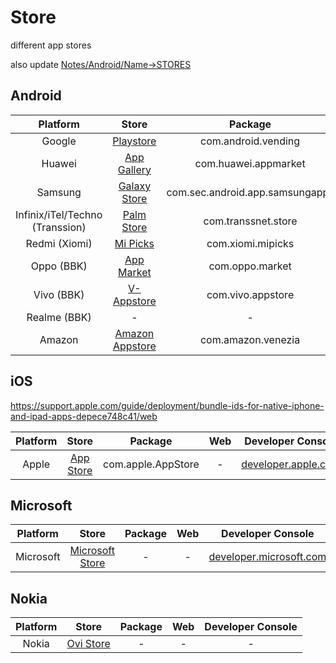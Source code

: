 # Store
different app stores

also update [Notes/Android/Name->STORES](https://github.com/shanraisshan/Notes/tree/main/Android/Name#android-store)

## Android

| Platform  | Store | Package | Web | Developer Console |
| :---:  | :---:  |  :---:  | :---:  | :---:  |
| Google | [Playstore](Playstore) |com.android.vending|[x](x)|[play.google.com/console/developers](https://play.google.com/console/developers/7640886278317067267/app-list)|
| Huawei | [App Gallery](App-Gallery) |com.huawei.appmarket|[x](x)|[developer.huawei.com](https://developer.huawei.com/consumer/en/service/josp/agc/index.html#/myApp)|
| Samsung | [Galaxy Store](Galaxy-Store) |com.sec.android.app.samsungapps|[x](x)|[developer.samsung.com](https://developer.samsung.com/galaxy-store)|
| Infinix/iTel/Techno (Transsion) | [Palm Store](Palm-Store)|com.transsnet.store|[x](x)|[dev.transsion.com](https://dev.transsion.com/admin-application/manage/list)|
| Redmi (Xiomi) | [Mi Picks](Mi-Picks)|com.xiomi.mipicks |[x](x)|[global.developer.mi.com](https://global.developer.mi.com/home)|
| Oppo (BBK) | [App Market](App-Market) |com.oppo.market|[x](x)|[developers.oppomobile.com](https://developers.oppomobile.com/user/admin#/resource/list?type=app)|
| Vivo (BBK) | [V-Appstore](V-Appstore)|com.vivo.appstore |[x](x)|[developer.vivo.com](https://developer.vivo.com/home)|
| Realme (BBK)|-|-|-|
| Amazon | [Amazon Appstore](Amazon-Appstore)|com.amazon.venezia |[x](x)|[developer.amazon.com](https://developer.amazon.com/)|

## iOS
https://support.apple.com/guide/deployment/bundle-ids-for-native-iphone-and-ipad-apps-depece748c41/web

| Platform  | Store | Package | Web | Developer Console |
| :---:  | :---:  |  :---:  | :---:  |:---:  |
| Apple | [App Store](App-Store) |com.apple.AppStore|-|[developer.apple.com](https://developer.apple.com/)|

## Microsoft

| Platform  | Store | Package | Web | Developer Console |
| :---:  | :---:  |  :---:  | :---:  |:---:  |
| Microsoft | [Microsoft Store](Microsoft-Store) |-|-|[developer.microsoft.com](https://developer.microsoft.com/en-us/microsoft-store/register/)|

## Nokia

| Platform  | Store | Package | Web | Developer Console |
| :---:  | :---:  |  :---:  | :---:  |:---:  |
| Nokia | [Ovi Store](Ovi-Store) |-|-|-|


